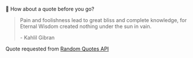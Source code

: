 📣 How about a quote before you go?

> Pain and foolishness lead to great bliss and complete knowledge, for Eternal Wisdom created nothing under the sun in vain.
>
> <p>- Kahlil Gibran</p>

Quote requested from [Random Quotes API](https://github.com/lukePeavey/quotable)

